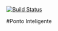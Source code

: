 [![Build Status](https://travis-ci.org/andrearchanjo/pontointeligente.svg?branch=master)](https://travis-ci.org/andrearchanjo/pontointeligente)

#Ponto Inteligente